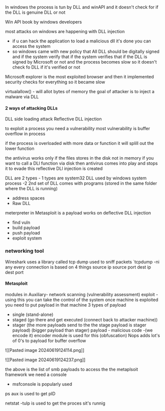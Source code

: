In windows the process is tun by DLL and winAPI and it doesn't check for if the DLL is genuine DLL or not

Win API book by windows developers

most attacks on windows are happening with DLL injection

- if u can hack the application to load a malicious dll it's done you can access the system 
- so windows came with new policy that All DLL should be digitally signed and if the system verify that if the system verifies that if the DLL is signed by Microsoft or not and the process becomes slow so it doesn't check fo DLL if it's verified or not

Microsoft explorer is the most exploited browser and then it implemented security checks for everything so it became slow

virtualallow() - will allot bytes of memory 
the goal of attacker is to inject a malware via DLL 

#### 2 ways of attacking DLLs
DLL side loading attack
Reflective DLL injection

to exploit a process you need a vulnerability 
most vulnerability is buffer overflow in process

if the process is overloaded with more data or function it will splill out the lower function

the antivirus works only if the files stores in the disk not in memory 
if you want to call a DLl function via disk then antivirus comes into play and stops it to evade this reflective DLl injection is created

DLL are 2 types - 1 types are system32 DLL used by windows system process
-2 2nd set of DLL comes with programs (stored in the same folder where the DLL is running)

- address spaces
- Raw DLL

meterpreter in Metasploit  is a payload works on deflective DLL injection 
- find vuln
- build payload
- push payload
- exploit system

### networking tool
Wireshark uses a library called tcp dump used to sniff packets
`tcpdump -ni any
every connection is based on 4 things
source ip source port dest ip dest port
#### Metasploit 
modules in
Auxiliary- network scanning (vulnerability assessment)
exploit -using this you can take the control of the system
once machine is exploited you need to put payload in that machine
3 types of payload 
- single (stand-alone)
- staged (go there and get executed (connect back to attacker machine))
- stager (the more payloads send to the the stage payload is stager payload) (bigger payload than stager)
payload - malicious code -(we encode it)
encoder module is used for this (obfuscation)
Nops adds lot's of 0's to payload for buffer overflow

![[Pasted image 20240619124114.png]]

![[Pasted image 20240619124237.png]]

the above is the list of smb payloads
to access the the metaplsoit framework we need a console
- msfconsole is popularly used

ps aux is used to get pID

netstat -tulp is used to get the proces sit's runnig
